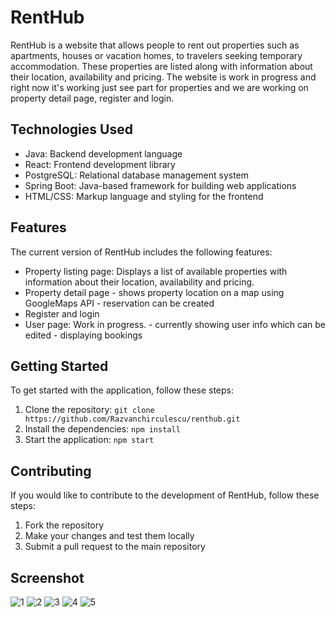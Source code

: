 # RentHub

RentHub is a website that allows people to rent out properties such as apartments, houses or vacation homes, to travelers seeking temporary accommodation. These properties are listed along with information about their location, availability and pricing. The website is work in progress and right now it's working just see part for properties and we are working on property detail page, register and login.

## Technologies Used

- Java: Backend development language
- React: Frontend development library
- PostgreSQL: Relational database management system
- Spring Boot: Java-based framework for building web applications
- HTML/CSS: Markup language and styling for the frontend

## Features

The current version of RentHub includes the following features:

- Property listing page: Displays a list of available properties with information about their location, availability and pricing.
- Property detail page
      - shows property location on a map using GoogleMaps API
      - reservation can be created
- Register and login
- User page: Work in progress.
      - currently showing user info which can be edited
      - displaying bookings

## Getting Started

To get started with the application, follow these steps:

1. Clone the repository: `git clone https://github.com/Razvanchirculescu/renthub.git`
2. Install the dependencies: `npm install`
3. Start the application: `npm start`

## Contributing

If you would like to contribute to the development of RentHub, follow these steps:

1. Fork the repository
2. Make your changes and test them locally
3. Submit a pull request to the main repository

## Screenshot



![1](https://drive.google.com/uc?id=1iF5WHNFftlbwjFnkCGBlzQaZ08CJrpQR)
![2](https://drive.google.com/uc?id=1gvYrk-MExF3WxC4NSz1T80P9eiDCoSHi)
![3](https://drive.google.com/uc?id=1Eg--f9g1wa8In-6eMk3R7QwbTIE6EVnG)
![4](https://drive.google.com/uc?id=1sJYzxMO_J3pkHS9wU1atbqbd3VWUY6Ew)
![5](https://drive.google.com/uc?id=1QWUAAgqEXHUihNdk44_J_qQZTFgILrvb)



